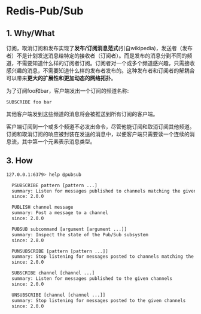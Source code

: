# Redis-Pub/Sub

## 1. Why/What

订阅，取消订阅和发布实现了**发布/订阅消息范式**(引自wikipedia)，发送者（发布者）不是计划发送消息给特定的接收者（订阅者）。而是发布的消息分到不同的频道，不需要知道什么样的订阅者订阅。订阅者对一个或多个频道感兴趣，只需接收感兴趣的消息，不需要知道什么样的发布者发布的。这种发布者和订阅者的解耦合可以带来**更大的扩展性和更加动态的网络拓扑**。

为了订阅foo和bar，客户端发出一个订阅的频道名称:

```
SUBSCRIBE foo bar
```

其他客户端发到这些频道的消息将会被推送到所有订阅的客户端。

客户端订阅到一个或多个频道不必发出命令，尽管他能订阅和取消订阅其他频道。订阅和取消订阅的响应被封装在发送的消息中，以便客户端只需要读一个连续的消息流，其中第一个元素表示消息类型。

## 3. How

```bash
127.0.0.1:6379> help @pubsub

  PSUBSCRIBE pattern [pattern ...]
  summary: Listen for messages published to channels matching the given patterns
  since: 2.0.0

  PUBLISH channel message
  summary: Post a message to a channel
  since: 2.0.0

  PUBSUB subcommand [argument [argument ...]]
  summary: Inspect the state of the Pub/Sub subsystem
  since: 2.8.0

  PUNSUBSCRIBE [pattern [pattern ...]]
  summary: Stop listening for messages posted to channels matching the given patterns
  since: 2.0.0

  SUBSCRIBE channel [channel ...]
  summary: Listen for messages published to the given channels
  since: 2.0.0

  UNSUBSCRIBE [channel [channel ...]]
  summary: Stop listening for messages posted to the given channels
  since: 2.0.0
```

